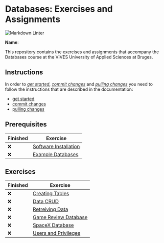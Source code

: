 # Databases: Exercises and Assignments

![Markdown Linter](../../workflows/Markdown%20Linter/badge.svg?branch=master)

**Name**: <!-- TODO: fill in your full name here, firstname and lastname -->

This repository contains the exercises and assignments that accompany the Databases course at the VIVES University of Applied Sciences at Bruges.

## Instructions

In order to *[get started](./docs/get-started.md)*, *[commit changes](./docs/commit-changes.md)* and *[pulling changes](./docs/pull-changes.md)* you need to follow the instructions that are described in the documentation:

* [get started](./docs/get-started.md)
* [commit changes](./docs/commit-changes.md)
* [pulling changes](./docs/pull-changes.md)

## Prerequisites

Finished | Exercise
---------|----------
:x: | [Software Installation](01-software-installation/index.md)
:x: | [Example Databases](02-example-databases/index.md)

## Exercises

Finished | Exercise
---------|----------
:x: | [Creating Tables](03-create-databases/index.md)
:x: | [Data CRUD](04-data-crud/README.md)
:x: | [Retreiving Data](05-retreiving-data/README.md)
:x: | [Game Review Database](06-gamereview-database/README.md)
:x: | [SpaceX Database](07-spacex-database/README.md)
:x: | [Users and Privileges](08-users-and-privileges/README.md)
